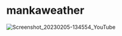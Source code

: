 # mankaweather
![Screenshot_20230205-134554_YouTube](https://user-images.githubusercontent.com/124168013/216814644-a6069a29-03bc-4135-823e-1fa32cff0ba5.jpg)
